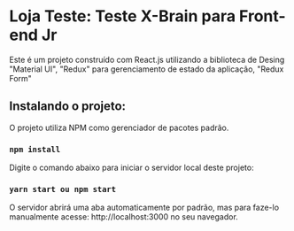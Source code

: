# Loja Teste: Teste X-Brain para Front-end Jr

Este é um projeto construído com React.js utilizando a biblioteca de Desing "Material UI", "Redux" para gerenciamento de estado da aplicação, "Redux Form"

## Instalando o projeto:

O projeto utiliza NPM como gerenciador de pacotes padrão.

### `npm install`

Digite o comando abaixo para iniciar o servidor local deste projeto:

### `yarn start ou npm start`

O servidor abrirá uma aba automaticamente por padrão, mas para faze-lo manualmente acesse: http://localhost:3000 no seu navegador.
